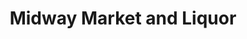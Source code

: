 ---
title: "Midway Market and Liquor"
url: /frazier-park/midway-market-and-liquor/
shop: convenience
---
